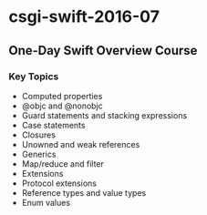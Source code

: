 # csgi-swift-2016-07
## One-Day Swift Overview Course

### Key Topics

* Computed properties
* @objc and @nonobjc
* Guard statements and stacking expressions
* Case statements
* Closures
* Unowned and weak references
* Generics
* Map/reduce and filter
* Extensions
* Protocol extensions
* Reference types and value types
* Enum values
